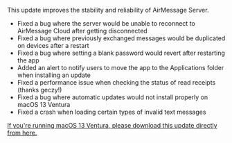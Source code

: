 This update improves the stability and reliability of AirMessage Server.

- Fixed a bug where the server would be unable to reconnect to AirMessage Cloud after getting disconnected
- Fixed a bug where previously exchanged messages would be duplicated on devices after a restart
- Fixed a bug where setting a blank password would revert after restarting the app
- Added an alert to notify users to move the app to the Applications folder when installing an update
- Fixed a performance issue when checking the status of read receipts (thanks geczy!)
- Fixed a bug where automatic updates would not install properly on macOS 13 Ventura
- Fixed a crash when loading certain types of invalid text messages

[If you're running macOS 13 Ventura, please download this update directly from here.](https://github.com/airmessage/airmessage-server/releases/download/v4.1.3/AirMessage-4.1.3.zip)
